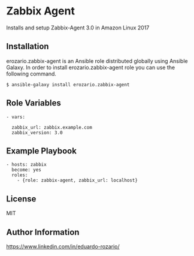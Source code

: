 Zabbix Agent
=========

Installs and setup Zabbix-Agent 3.0 in Amazon Linux 2017

Installation
------------

erozario.zabbix-agent is an Ansible role distributed globally using Ansible Galaxy. In order to install erozario.zabbix-agent role you can use the following command.

    $ ansible-galaxy install erozario.zabbix-agent


Role Variables
--------------

    - vars:

      zabbix_url: zabbix.example.com
      zabbix_version: 3.0

Example Playbook
----------------

    - hosts: zabbix
      become: yes
      roles:
        - {role: zabbix-agent, zabbix_url: localhost}

License
-------

MIT

Author Information
------------------
https://www.linkedin.com/in/eduardo-rozario/
